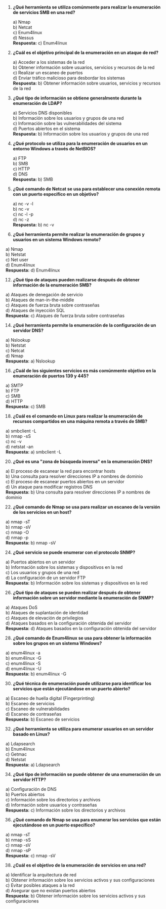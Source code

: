 1. **¿Qué herramienta se utiliza comúnmente para realizar la enumeración de servicios SMB en una red?**
    
   a) Nmap  
   b) Netcat  
   c) Enum4linux  
   d) Nessus  
   **Respuesta:** c) Enum4linux

2. **¿Cuál es el objetivo principal de la enumeración en un ataque de red?**

   a) Acceder a los sistemas de la red  
   b) Obtener información sobre usuarios, servicios y recursos de la red  
   c) Realizar un escaneo de puertos  
   d) Enviar tráfico malicioso para desbordar los sistemas  
   **Respuesta:** b) Obtener información sobre usuarios, servicios y recursos de la red

4. **¿Qué tipo de información se obtiene generalmente durante la enumeración de LDAP?**
   
   a) Servicios DNS disponibles  
   b) Información sobre los usuarios y grupos de una red  
   c) Información sobre las vulnerabilidades del sistema  
   d) Puertos abiertos en el sistema  
   **Respuesta:** b) Información sobre los usuarios y grupos de una red

6. **¿Qué protocolo se utiliza para la enumeración de usuarios en un entorno Windows a través de NetBIOS?**
   
   a) FTP  
   b) SMB  
   c) HTTP  
   d) DNS  
   **Respuesta:** b) SMB

8. **¿Qué comando de Netcat se usa para establecer una conexión remota con un puerto específico en un objetivo?**
   
   a) nc -v -l  
   b) nc -v <IP> <puerto>  
   c) nc -l -p <puerto>  
   d) nc -z <IP>  
   **Respuesta:** b) nc -v <IP> <puerto>

10. **¿Qué herramienta permite realizar la enumeración de grupos y usuarios en un sistema Windows remoto?**
    
   a) Nmap  
   b) Netstat  
   c) Net user  
   d) Enum4linux  
   **Respuesta:** d) Enum4linux

12. **¿Qué tipo de ataques pueden realizarse después de obtener información de la enumeración SMB?**
    
   a) Ataques de denegación de servicio  
   b) Ataques de man-in-the-middle  
   c) Ataques de fuerza bruta sobre contraseñas  
   d) Ataques de inyección SQL  
   **Respuesta:** c) Ataques de fuerza bruta sobre contraseñas

14. **¿Qué herramienta permite la enumeración de la configuración de un servidor DNS?**
    
   a) Nslookup  
   b) Netstat  
   c) Netcat  
   d) Nmap  
   **Respuesta:** a) Nslookup

16. **¿Cuál de los siguientes servicios es más comúnmente objetivo en la enumeración de puertos 139 y 445?**
    
   a) SMTP  
   b) FTP  
   c) SMB  
   d) HTTP  
   **Respuesta:** c) SMB

18. **¿Cuál es el comando en Linux para realizar la enumeración de recursos compartidos en una máquina remota a través de SMB?**
    
   a) smbclient -L <IP>  
   b) nmap -sS <IP>  
   c) nc -v <IP>  
   d) netstat -an  
   **Respuesta:** a) smbclient -L <IP>

20. **¿Qué es una "zona de búsqueda inversa" en la enumeración DNS?**
    
   a) El proceso de escanear la red para encontrar hosts  
   b) Una consulta para resolver direcciones IP a nombres de dominio  
   c) El proceso de escanear puertos abiertos en un servidor  
   d) Un ataque para modificar registros DNS  
   **Respuesta:** b) Una consulta para resolver direcciones IP a nombres de dominio

22. **¿Qué comando de Nmap se usa para realizar un escaneo de la versión de los servicios en un host?**
    
   a) nmap -sT  
   b) nmap -sV  
   c) nmap -O  
   d) nmap -p <puertos>  
   **Respuesta:** b) nmap -sV

24. **¿Qué servicio se puede enumerar con el protocolo SNMP?**
    
   a) Puertos abiertos en un servidor  
   b) Información sobre los sistemas y dispositivos en la red  
   c) Los usuarios y grupos de una red  
   d) La configuración de un servidor FTP  
   **Respuesta:** b) Información sobre los sistemas y dispositivos en la red

26. **¿Qué tipo de ataques se pueden realizar después de obtener información sobre un servidor mediante la enumeración de SNMP?**
    
   a) Ataques DoS  
   b) Ataques de suplantación de identidad  
   c) Ataques de elevación de privilegios  
   d) Ataques basados en la configuración obtenida del servidor  
   **Respuesta:** d) Ataques basados en la configuración obtenida del servidor

28. **¿Qué comando de Enum4linux se usa para obtener la información sobre los grupos en un sistema Windows?**
    
   a) enum4linux -a <IP>  
   b) enum4linux -G <IP>  
   c) enum4linux -S <IP>  
   d) enum4linux -U <IP>  
   **Respuesta:** b) enum4linux -G <IP>

30. **¿Qué técnica de enumeración puede utilizarse para identificar los servicios que están ejecutándose en un puerto abierto?**
    
   a) Escaneo de huella digital (Fingerprinting)  
   b) Escaneo de servicios  
   c) Escaneo de vulnerabilidades  
   d) Escaneo de contraseñas  
   **Respuesta:** b) Escaneo de servicios

32. **¿Qué herramienta se utiliza para enumerar usuarios en un servidor basado en Linux?**
    
   a) Ldapsearch  
   b) Enum4linux  
   c) Getmac  
   d) Netstat  
   **Respuesta:** a) Ldapsearch

34. **¿Qué tipo de información se puede obtener de una enumeración de un servidor HTTP?**
    
   a) Configuración de DNS  
   b) Puertos abiertos  
   c) Información sobre los directorios y archivos  
   d) Información sobre usuarios y contraseñas  
   **Respuesta:** c) Información sobre los directorios y archivos

36. **¿Qué comando de Nmap se usa para enumerar los servicios que están ejecutándose en un puerto específico?**
    
   a) nmap -sT  
   b) nmap -sS  
   c) nmap -sV  
   d) nmap -sP  
   **Respuesta:** c) nmap -sV

38. **¿Cuál es el objetivo de la enumeración de servicios en una red?**

   a) Identificar la arquitectura de red  
   b) Obtener información sobre los servicios activos y sus configuraciones  
   c) Evitar posibles ataques a la red  
   d) Asegurar que no existan puertos abiertos  
   **Respuesta:** b) Obtener información sobre los servicios activos y sus configuraciones


